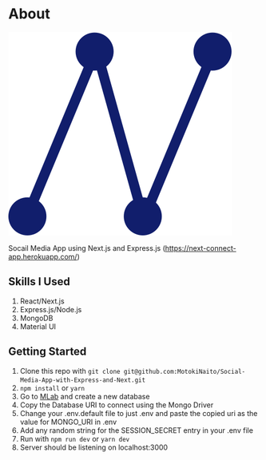 # About
![logo](/static/images/next-connect-logo-blue.svg)

Socail Media App using Next.js and Express.js
(https://next-connect-app.herokuapp.com/)

## Skills I Used

1. React/Next.js
2. Express.js/Node.js
3. MongoDB
4. Material UI

## Getting Started

1. Clone this repo with `git clone git@github.com:MotokiNaito/Social-Media-App-with-Express-and-Next.git`
2. `npm install` or `yarn`
3. Go to [MLab](mlab.com) and create a new database
4. Copy the Database URI to connect using the Mongo Driver
5. Change your .env.default file to just .env and paste the copied uri as the value for MONGO_URI in .env
6. Add any random string for the SESSION_SECRET entry in your .env file
7. Run with `npm run dev` or `yarn dev`
8. Server should be listening on localhost:3000
